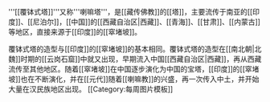 '''[[覆钵式塔]]'''又称'''喇嘛塔'''，是[[藏传佛教]]的[[塔]]，主要流传于南亚的[[印度]]、[[尼泊尔]]，[[中国]]的[[西藏自治区|西藏]]、[[青海]]、[[甘肃]]、[[内蒙古]]等地区，直接来源于[[印度]]的[[窣堵坡]]。

覆钵式塔的造型与[[印度]]的[[窣堵坡]]的基本相同。覆钵式塔的造型在[[南北朝|北魏]]时期的[[云岗石窟]]中就又出现，早期流入中国[[西藏自治区|西藏]]，再从西藏流传至其他地区。随着[[窣堵坡]]在中国逐步演化为中国的宝塔，[[印度]]的[[窣堵坡]]也在不断演化，并在[[元代]]随着[[喇嘛教]]的兴盛，再一次传入中土，并开始大量在汉民族地区出现。
<noinclude>[[Category:每周图片模板]]</noinclude>